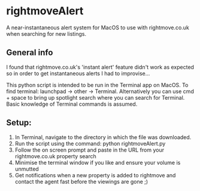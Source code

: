 # rightmoveAlert
A near-instantaneous alert system for MacOS to use with rightmove.co.uk when searching for new listings.

## General info
I found that rightmove.co.uk's 'instant alert' feature didn't work as expected so in order to get instantaneous alerts I had to improvise...

This python script is intended to be run in the Terminal app on MacOS. To find terminal: launchpad -> other -> Terminal. Alternatively you can use cmd + space to bring up spotlight search where you can search for Terminal.
Basic knowledge of Terminal commands is assumed.

## Setup:
1. In Terminal, navigate to the directory in which the file was downloaded.
2. Run the script using the command: python rightmoveAlert.py
3. Follow the on screen prompt and paste in the URL from your rightmove.co.uk property search
4. Minimise the terminal window if you like and ensure your volume is unmutted
5. Get notifications when a new property is added to rightmove and contact the agent fast before the viewings are gone ;)




